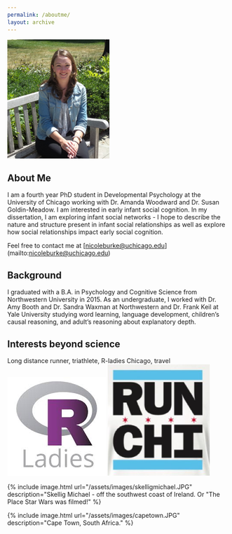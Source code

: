 ```yaml
---
permalink: /aboutme/
layout: archive
---
```


![me](nicoleburke.png)

## About Me 

I am a fourth year PhD student in Developmental Psychology at the University of Chicago working with Dr. Amanda Woodward and Dr. Susan Goldin-Meadow. I am interested in early infant social cognition. In my dissertation, I am exploring infant social networks - I hope to describe the nature and structure present in infant social relationships as well as explore how social relationships impact early social cognition. 

Feel free to contact me at [nicoleburke@uchicago.edu] (mailto:nicoleburke@uchicago.edu)


## Background 

I graduated with a B.A. in Psychology and Cognitive Science from Northwestern University in 2015. As an undergraduate, I worked with Dr. Amy Booth and Dr. Sandra Waxman at Northwestern and Dr. Frank Keil at Yale University studying word learning, language development, children’s causal reasoning, and adult’s reasoning about explanatory depth.

## Interests beyond science 

Long distance runner, triathlete, R-ladies Chicago, travel  
![rladies](rladies.jpg) ![run](runchi.png)

{% include image.html url="/assets/images/skelligmichael.JPG" description="Skellig Michael - off the southwest coast of Ireland. Or "The Place Star Wars was filmed!" %}

{% include image.html url="/assets/images/capetown.JPG" description="Cape Town, South Africa." %}



